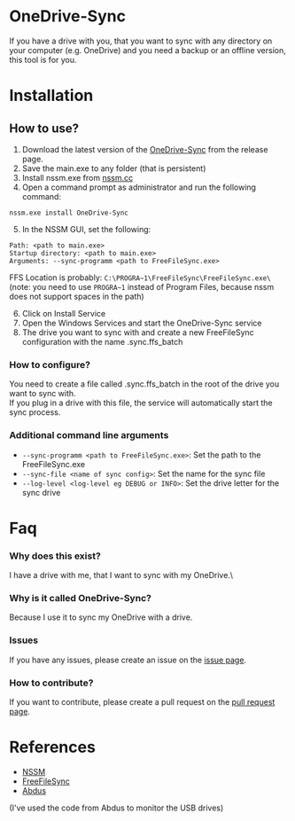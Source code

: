 # OneDrive-Sync

If you have a drive with you, that you want to sync with any directory on your computer (e.g. OneDrive) and you need a backup or an offline version, this tool is for you.

# Installation

## How to use?

1. Download the latest version of the [OneDrive-Sync](https://github.com/Justin8303/onedrive-sync/releases) from the release page.
2. Save the main.exe to any folder (that is persistent)
3. Install nssm.exe from [nssm.cc](https://nssm.cc/download)
4. Open a command prompt as administrator and run the following command:
```
nssm.exe install OneDrive-Sync
```
5. In the NSSM GUI, set the following:
```
Path: <path to main.exe>
Startup directory: <path to main.exe>
Arguments: --sync-programm <path to FreeFileSync.exe>
```
FFS Location is probably: `C:\PROGRA~1\FreeFileSync\FreeFileSync.exe\`
(note: you need to use `PROGRA~1` instead of Program Files, because nssm does not support spaces in the path)

6. Click on Install Service
7. Open the Windows Services and start the OneDrive-Sync service
8. The drive you want to sync with and create a new FreeFileSync configuration with the name .sync.ffs_batch

### How to configure?
You need to create a file called .sync.ffs_batch in the root of the drive you want to sync with.\
If you plug in a drive with this file, the service will automatically start the sync process.

### Additional command line arguments
- `--sync-programm <path to FreeFileSync.exe>`: Set the path to the FreeFileSync.exe
- `--sync-file <name of sync config>`: Set the name for the sync file
- `--log-level <log-level eg DEBUG or INFO>`: Set the drive letter for the sync drive

# Faq

### Why does this exist?
I have a drive with me, that I want to sync with my OneDrive.\

### Why is it called OneDrive-Sync?
Because I use it to sync my OneDrive with a drive.

### Issues
If you have any issues, please create an issue on the [issue page](https://github.com/Justin8303/onedrive-sync/issues).

### How to contribute?
If you want to contribute, please create a pull request on the [pull request page](https://github.com/Justin8303/onedrive-sync/pulls).

# References
- [NSSM](https://nssm.cc/)
- [FreeFileSync](https://freefilesync.org/)
- [Abdus](https://abdus.dev/posts/python-monitor-usb/)

(I've used the code from Abdus to monitor the USB drives)
